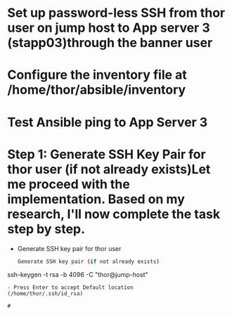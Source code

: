 # Set up password-less SSH from thor user on jump host to App server 3 (stapp03)through the banner user

# Configure the inventory file at /home/thor/absible/inventory

# Test Ansible ping to App Server 3


# Step 1: Generate SSH Key Pair for thor user (if not already exists)Let me proceed with the implementation. Based on my research, I'll now complete the task step by step.
- Generate SSH key pair for thor user
  ```bash
  Generate SSH key pair (if not already exists)
ssh-keygen -t rsa -b 4096 -C "thor@jump-host"
```
- Press Enter to accept Default location
(/home/thor/.ssh/id_rsa)

# 
